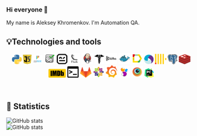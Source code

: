 ### Hi everyone 👋 
My name is Aleksey Khromenkov. I'm Automation QA.
<br/>

## 💡Technologies and tools 
<p align="center">
<img width="5%" title="Python" src="logo/python.png">
<img width="4.5%" title="JavaScript" src="logo/js.svg">
<img width="5%" title="Pytest" src="logo/pytest.png">
<img width="6%" title="Selenium" src="logo/selenium.svg">
<img width="5.5%" title="RobotFramework" src="logo/robotframework.png">
<img width="6%" title="Flask" src="logo/flask.png">
<img width="6%" title="Jenkins" src="logo/jenkins.svg">
<img width="5%" title="Requests" src="logo/requests.png">
<img width="6%" title="Kafka" src="logo/kafka.png">  
<img width="6%" title="Docker" src="logo/docker.svg">
<img width="6%" title="Allure Report" src="logo/allure.svg">
<img width=5%" title="Appium" src="logo/appium.svg">  
<img width="6%" title="Clickhouse" src="logo/clickhouse.svg">
<img width="5%" title="PostgreSQL" src="logo/postgresql.png">  
<img width="6%" title="Redis" src="logo/redis.svg">
<img width="9%" title="LMDB" src="logo/lmdb.png">
<img width="6%" title="Bash" src="logo/bash.png">
<img width="6%" title="GitLab" src="logo/gitlab.svg">
<img width="6%" title="Centos" src="logo/centos.png">
<img width="6%" title="Grafana" src="logo/grafana.png">  
<img width="6%" title="Selenide" src="logo/selenide.svg">
<img width="6%" title="BrowserStack" src="logo/browserstack.svg">    
<img width="5%" title="PyCharm" src="logo/pycharm.png">
</p>
<br/>
                                                  
## 🚀 Statistics 
![GitHub stats](https://github-readme-stats.vercel.app/api?username=alekseyby&include_all_commits=true&count_private=true&show_icons=true&theme=cobalt)
<br/>
![GitHub stats](https://github-readme-stats.vercel.app/api/top-langs/?username=alekseyby&hide=html&layout=compact&theme=cobalt)
<br/>
<br/>
